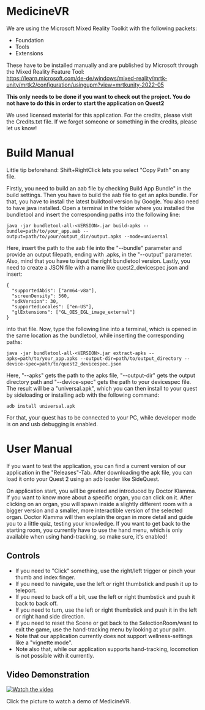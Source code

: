 # MedicineVR

We are using the Microsoft Mixed Reality Toolkit with the following packets: 
- Foundation 
- Tools 
- Extensions 

These have to be installed manually and are published by Microsoft through the Mixed Reality Feature Tool: \
https://learn.microsoft.com/de-de/windows/mixed-reality/mrtk-unity/mrtk2/configuration/usingupm?view=mrtkunity-2022-05

**This only needs to be done if you want to check out the project. You do not have to do this in order to start the application on Quest2**

We used licensed material for this application. For the credits, please visit the Credits.txt file. If we forgot someone or something in the credits, please let us know!

# Build Manual

Little tip beforehand: Shift+RightClick lets you select "Copy Path" on any file.

Firstly, you need to build an aab file by checking Build App Bundle" in the build settings.
Then you have to build the aab file to get an apks bundle. For that, you have to install the latest buildtool version by Google. You also need to have java installed.
Open a terminal in the folder where you installed the bundletool and insert the corresponding paths into the following line:
```
java -jar bundletool-all-<VERSION>.jar build-apks --bundle=path/to/your_app.aab --output=path/to/your/output_dir/output.apks --mode=universal
```
Here, insert the path to the aab file into the "--bundle" parameter and provide an output filepath, ending with .apks, in the "--output" parameter. Also, mind that you have to input the right bundletool version.
Lastly, you need to create a JSON file with a name like quest2_devicespec.json and insert:
```
{
  "supportedAbis": ["arm64-v8a"],
  "screenDensity": 560,
  "sdkVersion": 30,
  "supportedLocales": ["en-US"],
  "glExtensions": ["GL_OES_EGL_image_external"]
}
```
into that file. Now, type the following line into a terminal, which is opened in the same location as the bundletool, 
while inserting the corresponding paths:
```
java -jar bundletool-all-<VERSION>.jar extract-apks --apks=path/to/your_app.apks --output-dir=path/to/output_directory --device-spec=path/to/quest2_devicespec.json
```
Here, "--apks" gets the path to the apks file, "--output-dir" gets the output directory path and "--device-spec" gets the path to your devicespec file.
The result will be a "universal.apk", which you can then install to your quest by sideloading or installing adb with the following command:
```
adb install universal.apk
```
For that, your quest has to be connected to your PC, while developer mode is on and usb debugging is enabled.

# User Manual

If you want to test the application, you can find a current version of our application in the "Releases"-Tab.
After downloading the apk file, you can load it onto your Quest 2 using an adb loader like SideQuest.

On application start, you will be greeted and introduced by Doctor Klamma. If you want to know more about a specific organ, you can click on it.
After clicking on an organ, you will spawn inside a slightly different room with a bigger version and a smaller, more interactible version of the selected organ.
Doctor Klamma will then explain the organ in more detail and guide you to a little quiz, testing your knowledge.
If you want to get back to the starting room, you currently have to use the hand menu, which is only available when using hand-tracking, so make sure, it's enabled!

## Controls
- If you need to "Click" something, use the right/left trigger or pinch your thumb and index finger.
- If you need to navigate, use the left or right thumbstick and push it up to teleport.
- If you need to back off a bit, use the left or right thumbstick and push it back to back off.
- If you need to turn, use the left or right thumbstick and push it in the left or right hand side direction.
- If you need to reset the Scene or get back to the SelectionRoom/want to exit the game, use the hand-tracking menu by looking at your palm.
- Note that our application currently does not support wellness-settings like a "vignette mode".
- Note also that, while our application supports hand-tracking, locomotion is not possible with it currently.

## Video Demonstration

[![Watch the video](./RepoAssets/MedicineVR_thumbnail.jpg)](https://youtu.be/qG0mJ0viLNI)

Click the picture to watch a demo of MedicineVR.